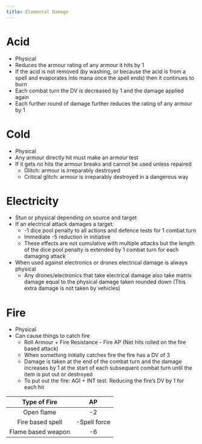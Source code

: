 ```yaml
---
title: Elemental Damage
---
```


# Acid

- Physical
- Reduces the armour rating of any armour it hits by 1
- If the acid is not removed (by washing, or because the acid is from a spell and evaporates into mana once the spell ends) then it continues to burn
- Each combat turn the DV is decreased by 1 and the damage applied again
- Each further round of damage further reduces the rating of any armour by 1

# Cold

- Physical
- Any armour directly hit must make an armour test
- If it gets no hits the armour breaks and cannot be used unless repaired
	- Glitch: armour is irreparably destroyed
	- Critical glitch: armour is irreparably destroyed in a dangerous way

# Electricity

- Stun or physical depending on source and target
- If an electrical attack damages a target:
	- -1 dice pool penalty to all actions and defence tests for 1 combat turn
	- Immediate -5 reduction in initiative
	- These effects are not cumulative with multiple attacks but the length of the dice pool penalty is extended by 1 combat turn for each damaging attack
- When used against electronics or drones electrical damage is always physical
	- Any drones/electronics that take electrical damage also take matrix damage equal to the physical damage taken rounded down (This extra damage is not taken by vehicles)

# Fire

- Physical
- Can cause things to catch fire
	- Roll Armour + Fire Resistance - Fire AP (Net hits rolled on the fire based attack)
	- When something initially catches fire the fire has a DV of 3
	- Damage is taken at the end of the combat turn and the damage increases by 1 at the start of each subsequent combat turn until the item is put out or destroyed
	- To put out the fire: AGI + INT test. Reducing the fire’s DV by 1 for each hit

|    Type of Fire    |      AP      |
|:------------------:|:------------:|
|     Open flame     |      -2      |
|  Fire based spell  | -Spell force |
| Flame based weapon |      -6      |
